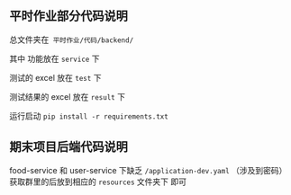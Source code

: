 ## 平时作业部分代码说明

总文件夹在` 平时作业/代码/backend/`

其中 功能放在 `service` 下

测试的 excel 放在 `test` 下

测试结果的 excel 放在 `result` 下

运行启动 `pip install -r requirements.txt`

## 期末项目后端代码说明
food-service 和 user-service 下缺乏 `/application-dev.yaml` （涉及到密码）
获取群里的后放到相应的 `resources` 文件夹下 即可

